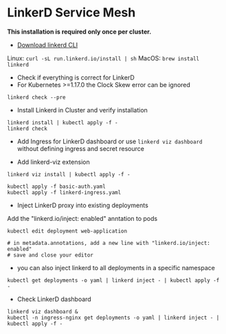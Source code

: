 # LinkerD Service Mesh

**This installation is required only once per cluster.**

* [Download linkerd CLI](https://linkerd.io/2/getting-started/#step-1-install-the-cli)

Linux: `curl -sL run.linkerd.io/install | sh`
MacOS: `brew install linkerd`

* Check if everything is correct for LinkerD
* For Kubernetes >=1.17.0 the Clock Skew error can be ignored

```shell
linkerd check --pre
```

* Install Linkerd in Cluster and verify installation

```shell
linkerd install | kubectl apply -f -
linkerd check
```

* Add Ingress for LinkerD dashboard or use `linkerd viz dashboard` without defining ingress and secret resource

* Add linkerd-viz extension

```shell
linkerd viz install | kubectl apply -f -
```

```shell
kubectl apply -f basic-auth.yaml
kubectl apply -f linkerd-ingress.yaml
```

* Inject LinkerD proxy into existing deployments

Add the "linkerd.io/inject: enabled" anntation to pods

```shell
kubectl edit deployment web-application

# in metadata.annotations, add a new line with "linkerd.io/inject: enabled"
# save and close your editor
```

* you can also inject linkerd to all deployments in a specific namespace

```shell
kubectl get deployments -o yaml | linkerd inject - | kubectl apply -f -
```

* Check LinkerD dashboard

```shell
linkerd viz dashboard &
kubectl -n ingress-nginx get deployments -o yaml | linkerd inject - | kubectl apply -f -
```
